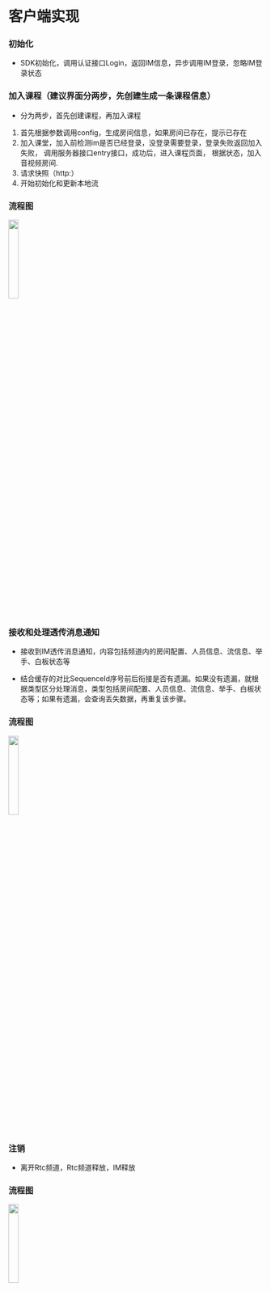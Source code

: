 # 客户端实现

### 初始化

- SDK初始化，调用认证接口Login，返回IM信息，异步调用IM登录，忽略IM登录状态

### 加入课程（建议界面分两步，先创建生成一条课程信息）

- 分为两步，首先创建课程，再加入课程

1. 首先根据参数调用config，生成房间信息，如果房间已存在，提示已存在
2. 加入课堂，加入前检测im是否已经登录，没登录需要登录，登录失败返回加入失败， 调用服务器接口entry接口，成功后，进入课程页面， 根据状态，加入音视频房间.
3. 请求快照（http:）
4. 开始初始化和更新本地流

### 流程图

<image width="20%" src="../../Images/flow1.svg">

### 接收和处理透传消息通知

- 接收到IM透传消息通知，内容包括频道内的房间配置、人员信息、流信息、举手、白板状态等

- 结合缓存的对比SequenceId序号前后衔接是否有遗漏。如果没有遗漏，就根据类型区分处理消息，类型包括房间配置、人员信息、流信息、举手、白板状态等；如果有遗漏，会查询丢失数据，再重复该步骤。

### 流程图

<image width="20%" src="../../Images/flow2.svg">



### 注销

- 离开Rtc频道，Rtc频道释放，IM释放

### 流程图

<image width="20%" src="../../Images/flow3.svg">

